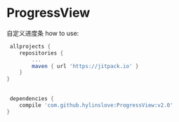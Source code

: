 # ProgressView
自定义进度条
how to use:
  
```gradle
 allprojects {
	repositories {
		...
		maven { url 'https://jitpack.io' }
	}
}
	
  
 dependencies {
 	compile 'com.github.hylinslove:ProgressView:v2.0'
}
